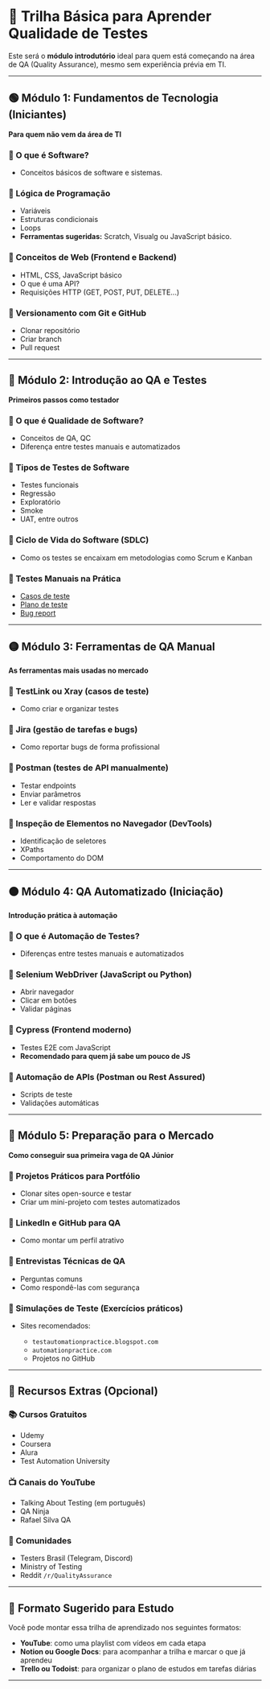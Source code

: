# 🧪 **Trilha Básica para Aprender Qualidade de Testes**

Este será o **módulo introdutório** ideal para quem está começando na área de QA (Quality Assurance), mesmo sem experiência prévia em TI.

---

## 🟢 **Módulo 1: Fundamentos de Tecnologia (Iniciantes)**

**Para quem não vem da área de TI**

### 📌 O que é Software?

* Conceitos básicos de software e sistemas.

### 📌 Lógica de Programação

* Variáveis
* Estruturas condicionais
* Loops
* **Ferramentas sugeridas:** Scratch, Visualg ou JavaScript básico.

### 📌 Conceitos de Web (Frontend e Backend)

* HTML, CSS, JavaScript básico
* O que é uma API?
* Requisições HTTP (GET, POST, PUT, DELETE...)

### 📌 Versionamento com Git e GitHub

* Clonar repositório
* Criar branch
* Pull request

---

## 🔵 **Módulo 2: Introdução ao QA e Testes**

**Primeiros passos como testador**

### 📌 O que é Qualidade de Software?

* Conceitos de QA, QC
* Diferença entre testes manuais e automatizados

### 📌 Tipos de Testes de Software

* Testes funcionais
* Regressão
* Exploratório
* Smoke
* UAT, entre outros

### 📌 Ciclo de Vida do Software (SDLC)

* Como os testes se encaixam em metodologias como Scrum e Kanban

### 📌 Testes Manuais na Prática

* [Casos de teste](./manuais/casos-testes.md)
* [Plano de teste](./manuais/plano-testes.md)
* [Bug report](./manuais/bug-report.md)

---

## 🟡 **Módulo 3: Ferramentas de QA Manual**

**As ferramentas mais usadas no mercado**

### 📌 TestLink ou Xray (casos de teste)

* Como criar e organizar testes

### 📌 Jira (gestão de tarefas e bugs)

* Como reportar bugs de forma profissional

### 📌 Postman (testes de API manualmente)

* Testar endpoints
* Enviar parâmetros
* Ler e validar respostas

### 📌 Inspeção de Elementos no Navegador (DevTools)

* Identificação de seletores
* XPaths
* Comportamento do DOM

---

## 🟠 **Módulo 4: QA Automatizado (Iniciação)**

**Introdução prática à automação**

### 📌 O que é Automação de Testes?

* Diferenças entre testes manuais e automatizados

### 📌 Selenium WebDriver (JavaScript ou Python)

* Abrir navegador
* Clicar em botões
* Validar páginas

### 📌 Cypress (Frontend moderno)

* Testes E2E com JavaScript
* **Recomendado para quem já sabe um pouco de JS**

### 📌 Automação de APIs (Postman ou Rest Assured)

* Scripts de teste
* Validações automáticas

---

## 🔴 **Módulo 5: Preparação para o Mercado**

**Como conseguir sua primeira vaga de QA Júnior**

### 📌 Projetos Práticos para Portfólio

* Clonar sites open-source e testar
* Criar um mini-projeto com testes automatizados

### 📌 LinkedIn e GitHub para QA

* Como montar um perfil atrativo

### 📌 Entrevistas Técnicas de QA

* Perguntas comuns
* Como respondê-las com segurança

### 📌 Simulações de Teste (Exercícios práticos)

* Sites recomendados:

  * `testautomationpractice.blogspot.com`
  * `automationpractice.com`
  * Projetos no GitHub

---

## 🧠 **Recursos Extras (Opcional)**

### 📚 Cursos Gratuitos

* Udemy
* Coursera
* Alura
* Test Automation University

### 📺 Canais do YouTube

* Talking About Testing (em português)
* QA Ninja
* Rafael Silva QA

### 👥 Comunidades

* Testers Brasil (Telegram, Discord)
* Ministry of Testing
* Reddit `/r/QualityAssurance`

---

## 📁 **Formato Sugerido para Estudo**

Você pode montar essa trilha de aprendizado nos seguintes formatos:

* **YouTube**: como uma playlist com vídeos em cada etapa
* **Notion ou Google Docs**: para acompanhar a trilha e marcar o que já aprendeu
* **Trello ou Todoist**: para organizar o plano de estudos em tarefas diárias

---

